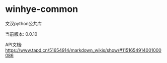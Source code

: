 # winhye-common

文汉python公共库

当前版本: 0.0.10

API文档: https://www.tapd.cn/51654914/markdown_wikis/show/#1151654914001000086
